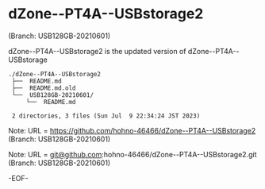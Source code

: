 # dZone--PT4A--USBstorage2

(Branch: USB128GB-20210601)

dZone--PT4A--USBstorage2 is the updated version of dZone--PT4A--USBstorage 

    ./dZone--PT4A--USBstorage2
     ├──  README.md
     ├──  README.md.old
     └──  USB128GB-20210601/
         └──  README.md
     
     2 directories, 3 files (Sun Jul  9 22:34:24 JST 2023)


Note: URL = https://github.com/hohno-46466/dZone--PT4A--USBstorage2
     (Branch: USB128GB-20210601)

Note: URL = git@github.com:hohno-46466/dZone--PT4A--USBstorage2.git
     (Branch: USB128GB-20210601)

-EOF-
